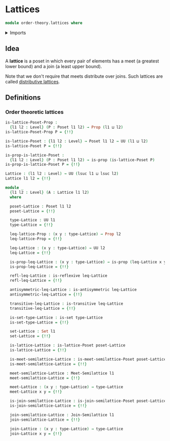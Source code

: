 # Lattices

```agda
module order-theory.lattices where
```

<details><summary>Imports</summary>

```agda
open import foundation.binary-relations
open import foundation.dependent-pair-types
open import foundation.propositions
open import foundation.sets
open import foundation.universe-levels

open import order-theory.join-semilattices
open import order-theory.meet-semilattices
open import order-theory.posets
```

</details>

## Idea

A **lattice** is a poset in which every pair of elements has a meet (a greatest
lower bound) and a join (a least upper bound).

Note that we don't require that meets distribute over joins. Such lattices are
called [distributive lattices](order-theory.distributive-lattices.md).

## Definitions

### Order theoretic lattices

```agda
is-lattice-Poset-Prop :
  {l1 l2 : Level} (P : Poset l1 l2) → Prop (l1 ⊔ l2)
is-lattice-Poset-Prop P = {!!}

is-lattice-Poset : {l1 l2 : Level} → Poset l1 l2 → UU (l1 ⊔ l2)
is-lattice-Poset P = {!!}

is-prop-is-lattice-Poset :
  {l1 l2 : Level} (P : Poset l1 l2) → is-prop (is-lattice-Poset P)
is-prop-is-lattice-Poset P = {!!}

Lattice : (l1 l2 : Level) → UU (lsuc l1 ⊔ lsuc l2)
Lattice l1 l2 = {!!}

module _
  {l1 l2 : Level} (A : Lattice l1 l2)
  where

  poset-Lattice : Poset l1 l2
  poset-Lattice = {!!}

  type-Lattice : UU l1
  type-Lattice = {!!}

  leq-lattice-Prop : (x y : type-Lattice) → Prop l2
  leq-lattice-Prop = {!!}

  leq-Lattice : (x y : type-Lattice) → UU l2
  leq-Lattice = {!!}

  is-prop-leq-Lattice : (x y : type-Lattice) → is-prop (leq-Lattice x y)
  is-prop-leq-Lattice = {!!}

  refl-leq-Lattice : is-reflexive leq-Lattice
  refl-leq-Lattice = {!!}

  antisymmetric-leq-Lattice : is-antisymmetric leq-Lattice
  antisymmetric-leq-Lattice = {!!}

  transitive-leq-Lattice : is-transitive leq-Lattice
  transitive-leq-Lattice = {!!}

  is-set-type-Lattice : is-set type-Lattice
  is-set-type-Lattice = {!!}

  set-Lattice : Set l1
  set-Lattice = {!!}

  is-lattice-Lattice : is-lattice-Poset poset-Lattice
  is-lattice-Lattice = {!!}

  is-meet-semilattice-Lattice : is-meet-semilattice-Poset poset-Lattice
  is-meet-semilattice-Lattice = {!!}

  meet-semilattice-Lattice : Meet-Semilattice l1
  meet-semilattice-Lattice = {!!}

  meet-Lattice : (x y : type-Lattice) → type-Lattice
  meet-Lattice x y = {!!}

  is-join-semilattice-Lattice : is-join-semilattice-Poset poset-Lattice
  is-join-semilattice-Lattice = {!!}

  join-semilattice-Lattice : Join-Semilattice l1
  join-semilattice-Lattice = {!!}

  join-Lattice : (x y : type-Lattice) → type-Lattice
  join-Lattice x y = {!!}
```
